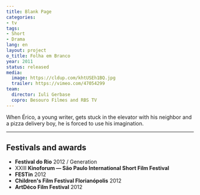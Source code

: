 ```yaml
---
title: Blank Page
categories:
- tv
tags:
- Short
- Drama
lang: en
layout: project
o_title: Folha em Branco
year: 2011
status: released
media:
  image: https://cldup.com/khtUSEh1BQ.jpg
  trailer: https://vimeo.com/47054299
team:
  director: Iuli Gerbase
  copro: Besouro Filmes and RBS TV
---
```


When Érico, a young writer, gets stuck in the elevator with his neighbor and a pizza delivery boy, he is forced to use his imagination.

---

## Festivals and awards

* **Festival do Rio** 2012 / Generation
* XXIII **Kinoforum — São Paulo International Short Film Festival**
* **FESTin** 2012
* **Children's Film Festival Florianópolis** 2012
* **ArtDéco Film Festival** 2012
